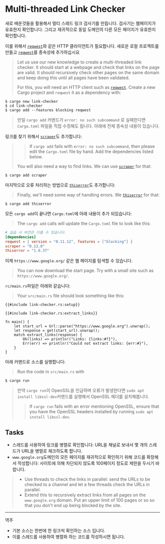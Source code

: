 # Multi-threaded Link Checker

새로 배운것들을 활용해서 멀티 스레드 링크 검사기를 만듭니다. 
검사기는 웹페이지가 유효한지 확인합니다. 
그리고 재귀적으로 동일 도메인의 다른 모든 페이지가 유효한지 확인합니다.

이를 위해서 [`reqwest`][1]와 같은 HTTP 클라이언트가 필요합니다. 새로운 로컬 프로젝트를 만들고 [`reqwest`][1]를 종속성에 추가하십시요
> Let us use our new knowledge to create a multi-threaded link checker. It should
> start at a webpage and check that links on the page are valid. It should
> recursively check other pages on the same domain and keep doing this until all
> pages have been validated.
> 
> For this, you will need an HTTP client such as [`reqwest`][1]. Create a new
> Cargo project and `reqwest` it as a dependency with:
```shell
$ cargo new link-checker
$ cd link-checker
$ cargo add --features blocking reqwest
```
> 만일 `cargo add` 커맨드가 `error: no such subcommand` 로 실패한다면 
> `Cargo.toml` 파일을 직접 수정해도 됩니다. 아래에 전체 종속성 내용이 있습니다.

링크를 찾기 위해서 [`scraper`][2]도 추가합니다:

> > If `cargo add` fails with `error: no such subcommand`, then please edit the
> > `Cargo.toml` file by hand. Add the dependencies listed below.
> 
> You will also need a way to find links. We can use [`scraper`][2] for that:

```shell
$ cargo add scraper
```
마지막으로 오류 처리하는 방법으로 [`thiserror`][3]도 추가합니다:
> Finally, we'll need some way of handling errors. We [`thiserror`][3] for that:

```shell
$ cargo add thiserror
```
모든 `cargo add`이 끝나면 `Cargo.toml`에 아래 내용이 추가 되있습니다:
> The `cargo add` calls will update the `Cargo.toml` file to look like this:

```toml
# 실습 시 버전은 다를 수 있습니다.
[dependencies]
reqwest = { version = "0.11.12", features = ["blocking"] }
scraper = "0.13.0"
thiserror = "1.0.37"
```

이제 `https://www.google.org/` 같은 웹 페이지를 탐색할 수 있습니다. 
> You can now download the start page. Try with a small site such as
> `https://www.google.org/`.

`rc/main.rs`파일은 아래와 같습니다:
> Your `src/main.rs` file should look something like this:

```rust,compile_fail
{{#include link-checker.rs:setup}}

{{#include link-checker.rs:extract_links}}

fn main() {
    let start_url = Url::parse("https://www.google.org").unwrap();
    let response = get(start_url).unwrap();
    match extract_links(response) {
        Ok(links) => println!("Links: {links:#?}"),
        Err(err) => println!("Could not extract links: {err:#}"),
    }
}
```

아래 커맨드로 소스를 실행합니다: 
> Run the code in `src/main.rs` with

```shell
$ cargo run
```

> 만약 `cargo run`이 OpenSSL을 언급하며 오류가 발생한다면 `sudo apt install libssl-dev`커맨드를 실행해서 OpenSSL 헤더를 설치해봅니다.
> > If `cargo run` fails with an error mentioning OpenSSL, ensure that you have
> > the OpenSSL headers installed by running `sudo apt install libssl-dev`.

## Tasks

* 스레드를 사용하여 링크를 병렬로 확인합니다: URL을 채널로 보내서 몇 개의 스레드가 URL을 병렬로 체크하도록 합니다.
* `www.google.org`도메인의 모든 페이지를 재귀적으로 확인하기 위해 코드를 확장해서 작성합니다: 사이트에 의해 차단되지 않도록 100페이지 정도로 제한을 두시기 바랍니다.

> * Use threads to check the links in parallel: send the URLs to be checked to a
>   channel and let a few threads check the URLs in parallel.
> * Extend this to recursively extract links from all pages on the
>   `www.google.org` domain. Put an upper limit of 100 pages or so so that you
>   don't end up being blocked by the site.


---
역주 
- 기본 소스는 한번에 한 링크씩 확인하는 소스 입니다. 
- 이를 스레드를 사용하여 병렬화 하는 코드를 작성하시면 됩니다.



[1]: https://docs.rs/reqwest/
[2]: https://docs.rs/scraper/
[3]: https://docs.rs/thiserror/
